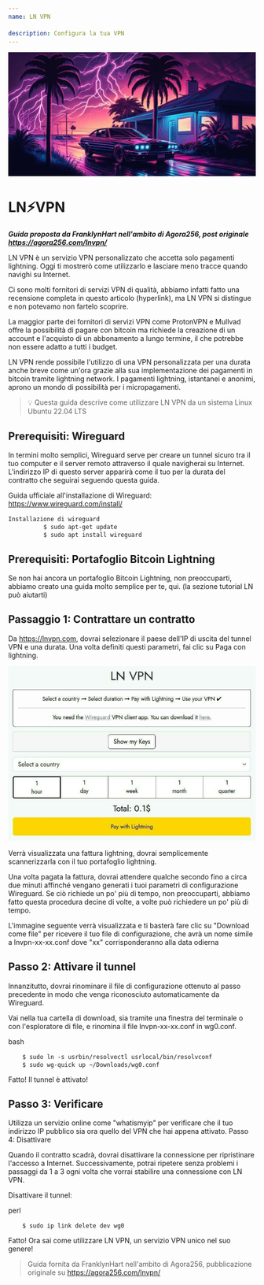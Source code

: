 ```yaml
---
name: LN VPN

description: Configura la tua VPN
---
```


![image](assets/cover.jpeg)

# LN⚡VPN

_**Guida proposta da FranklynHart nell'ambito di Agora256, post originale https://agora256.com/lnvpn/**_

LN VPN è un servizio VPN personalizzato che accetta solo pagamenti lightning. Oggi ti mostrerò come utilizzarlo e lasciare meno tracce quando navighi su Internet.

Ci sono molti fornitori di servizi VPN di qualità, abbiamo infatti fatto una recensione completa in questo articolo (hyperlink), ma LN VPN si distingue e non potevamo non fartelo scoprire.

La maggior parte dei fornitori di servizi VPN come ProtonVPN e Mullvad offre la possibilità di pagare con bitcoin ma richiede la creazione di un account e l'acquisto di un abbonamento a lungo termine, il che potrebbe non essere adatto a tutti i budget.

LN VPN rende possibile l'utilizzo di una VPN personalizzata per una durata anche breve come un'ora grazie alla sua implementazione dei pagamenti in bitcoin tramite lightning network. I pagamenti lightning, istantanei e anonimi, aprono un mondo di possibilità per i micropagamenti.

> 💡 Questa guida descrive come utilizzare LN VPN da un sistema Linux Ubuntu 22.04 LTS

## Prerequisiti: Wireguard

In termini molto semplici, Wireguard serve per creare un tunnel sicuro tra il tuo computer e il server remoto attraverso il quale navigherai su Internet. L'indirizzo IP di questo server apparirà come il tuo per la durata del contratto che seguirai seguendo questa guida.

Guida ufficiale all'installazione di Wireguard: https://www.wireguard.com/install/

```
Installazione di wireguard
          $ sudo apt-get update
          $ sudo apt install wireguard
```

## Prerequisiti: Portafoglio Bitcoin Lightning

Se non hai ancora un portafoglio Bitcoin Lightning, non preoccuparti, abbiamo creato una guida molto semplice per te, qui. (la sezione tutorial LN può aiutarti)

## Passaggio 1: Contrattare un contratto

Da https://lnvpn.com, dovrai selezionare il paese dell'IP di uscita del tunnel VPN e una durata. Una volta definiti questi parametri, fai clic su Paga con lightning.

![image](assets/1.jpeg)

Verrà visualizzata una fattura lightning, dovrai semplicemente scannerizzarla con il tuo portafoglio lightning.

Una volta pagata la fattura, dovrai attendere qualche secondo fino a circa due minuti affinché vengano generati i tuoi parametri di configurazione Wireguard. Se ciò richiede un po' più di tempo, non preoccuparti, abbiamo fatto questa procedura decine di volte, a volte può richiedere un po' più di tempo.

L'immagine seguente verrà visualizzata e ti basterà fare clic su "Download come file" per ricevere il tuo file di configurazione, che avrà un nome simile a lnvpn-xx-xx.conf dove "xx" corrisponderanno alla data odierna

## Passo 2: Attivare il tunnel

Innanzitutto, dovrai rinominare il file di configurazione ottenuto al passo precedente in modo che venga riconosciuto automaticamente da Wireguard.

Vai nella tua cartella di download, sia tramite una finestra del terminale o con l'esploratore di file, e rinomina il file lnvpn-xx-xx.conf in wg0.conf.

bash

```
    $ sudo ln -s usrbin/resolvectl usrlocal/bin/resolvconf
    $ sudo wg-quick up ~/Downloads/wg0.conf
```

Fatto! Il tunnel è attivato!

## Passo 3: Verificare

Utilizza un servizio online come "whatismyip" per verificare che il tuo indirizzo IP pubblico sia ora quello del VPN che hai appena attivato.
Passo 4: Disattivare

Quando il contratto scadrà, dovrai disattivare la connessione per ripristinare l'accesso a Internet. Successivamente, potrai ripetere senza problemi i passaggi da 1 a 3 ogni volta che vorrai stabilire una connessione con LN VPN.

Disattivare il tunnel:

perl

```
    $ sudo ip link delete dev wg0
```

Fatto! Ora sai come utilizzare LN VPN, un servizio VPN unico nel suo genere!

> Guida fornita da FranklynHart nell'ambito di Agora256, pubblicazione originale su https://agora256.com/lnvpn/
